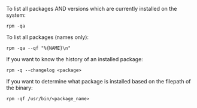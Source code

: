 To list all packages AND versions which are currently installed on the system:
```
rpm -qa
```

To list all packages (names only):
```
rpm -qa --qf "%{NAME}\n"
```

If you want to know the history of an installed package:
```
rpm -q --changelog <package>
```

If you want to determine what package is installed based on the filepath of the binary:
```
rpm -qf /usr/bin/<package_name>
```
